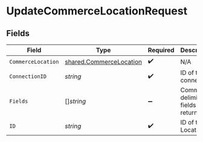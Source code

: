 # UpdateCommerceLocationRequest


## Fields

| Field                                                                     | Type                                                                      | Required                                                                  | Description                                                               |
| ------------------------------------------------------------------------- | ------------------------------------------------------------------------- | ------------------------------------------------------------------------- | ------------------------------------------------------------------------- |
| `CommerceLocation`                                                        | [shared.CommerceLocation](../../../pkg/models/shared/commercelocation.md) | :heavy_check_mark:                                                        | N/A                                                                       |
| `ConnectionID`                                                            | *string*                                                                  | :heavy_check_mark:                                                        | ID of the connection                                                      |
| `Fields`                                                                  | []*string*                                                                | :heavy_minus_sign:                                                        | Comma-delimited fields to return                                          |
| `ID`                                                                      | *string*                                                                  | :heavy_check_mark:                                                        | ID of the Location                                                        |